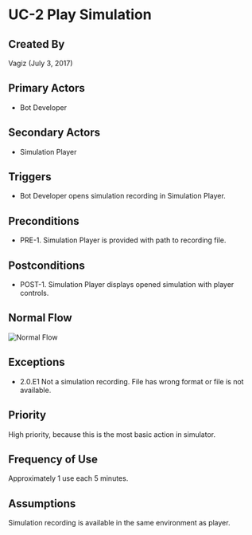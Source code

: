 # UC-2 Play Simulation

## Created By
Vagiz (July 3, 2017)

## Primary Actors
* Bot Developer

## Secondary Actors
* Simulation Player

## Triggers
* Bot Developer opens simulation recording in Simulation Player.

## Preconditions
* PRE-1. Simulation Player is provided with path to recording file.

## Postconditions
* POST-1. Simulation Player displays opened simulation with player
  controls.

## Normal Flow
![Normal Flow](https://image.ibb.co/mywOxv/uc_2_flow.png)

## Exceptions
* 2.0.E1 Not a simulation recording.
  File has wrong format or file is not available.

## Priority
High priority, because this is the most basic action in simulator.

## Frequency of Use
Approximately 1 use each 5 minutes.

## Assumptions
Simulation recording is available in the same environment as player.
